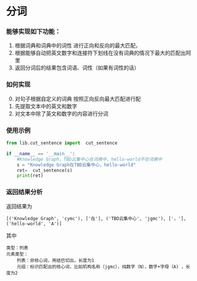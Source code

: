 # 分词

### 能够实现如下功能：
1. 根据词典和词典中的词性 进行正向和反向的最大匹配，
2. 根据能够自动把英文数字和连接符下划线在没有词典的情况下最大的匹配出阿里
3. 返回分词后的结果包含词语、词性（如果有词性的话）

### 如何实现
0. 对句子根据自定义的词典 按照正向反向最大匹配进行配
1. 先提取文本中的英文和数字
2. 对文本中除了英文和数字的内容进行分词

### 使用示例
```python
from lib.cut_sentence import  cut_sentence

if __name__ == '__main__':
    #Knowledge Graph，TBD云集中心在词典中，hello-world不在词典中
    s = "Knowledge Graph在TBD云集中心，hello-world"
    ret=  cut_sentence(s)
    print(ret)
```
### 返回结果分析
返回结果为

```
[('Knowledge Graph', 'cymc'), ['在'], ('TBD云集中心', 'jgmc'), ['，'], ('hello-world', 'A')]
```
其中

```
类型：列表
元素类型：
    列表：非核心词，用结巴切出，长度为1
    元组：标识匹配出的核心词，比如机构名称（jgmc），纯数字（N），数字+字母（A) ，长度为2

```